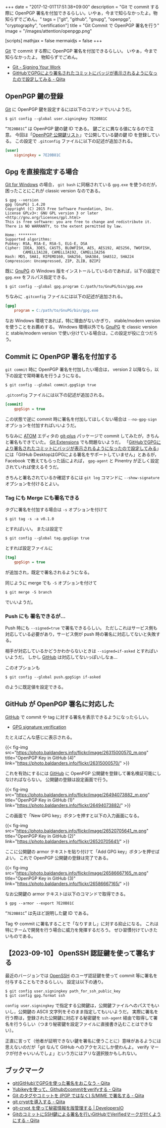 +++
date = "2017-12-01T17:51:38+09:00"
description = "Git で commit する際に OpenPGP 署名を付加できるらしい。いやぁ，今まで知らなかったよ。物知らずでごめん。"
tags = ["git", "github", "gnupg", "openpgp", "cryptography", "certification"]
title = "Git Commit で OpenPGP 署名を行う"
image = "/images/attention/openpgp.png"

[scripts]
  mathjax = false
  mermaidjs = false
+++

[Git] で commit する際に OpenPGP 署名を付加できるらしい。
いやぁ，今まで知らなかったよ。
物知らずでごめん。

- [Git - Signing Your Work](https://git-scm.com/book/uz/v2/Git-Tools-Signing-Your-Work)
- [GitHubでGPGにより署名されたコミットにバッジが表示されるようになったので設定してみる - Qiita](http://qiita.com/prince_0203/items/ef0e12f2f6d150ff0485)

## OpenPGP 鍵の登録

[Git] に OpenPGP 鍵を設定するには以下のコマンドでいいようだ。

```text
$ git config --global user.signingkey 7E20B81C
```

“`7E20B81C`” は OpenPGP 鍵の鍵 ID である。
鍵ごとに異なる値になるので注意。
今回は「[OpenPGP 公開鍵リスト](https://baldanders.info/pubkeys/)」で公開している鍵の鍵 ID を登録している。
この設定で `.gitconfig` ファイルに以下の記述が追加される。

```ini
[user]
    signingkey = 7E20B81C
```

## Gpg を直接指定する場合

[Git for Windows] の場合， `git bash` に同梱されている `gpg.exe` を使うのだが，困ったことにこれが classic version なのである。

```text
$ gpg --version
gpg (GnuPG) 1.4.20
Copyright (C) 2015 Free Software Foundation, Inc.
License GPLv3+: GNU GPL version 3 or later <http://gnu.org/licenses/gpl.html>
This is free software: you are free to change and redistribute it.
There is NO WARRANTY, to the extent permitted by law.

Home: ********
Supported algorithms:
Pubkey: RSA, RSA-E, RSA-S, ELG-E, DSA
Cipher: IDEA, 3DES, CAST5, BLOWFISH, AES, AES192, AES256, TWOFISH,
        CAMELLIA128, CAMELLIA192, CAMELLIA256
Hash: MD5, SHA1, RIPEMD160, SHA256, SHA384, SHA512, SHA224
Compression: Uncompressed, ZIP, ZLIB, BZIP2
```

既に [GnuPG] の Windows 版をインストールしているのであれば，以下の設定で `gpg.exe` をフルパス指定できる。

```text
$ git config --global gpg.program C:/path/to/GnuPG/bin/gpg.exe
```

ちなみに `.gitconfig` ファイルには以下の記述が追加される。

```ini
[gpg]
    program = C:/path/to/GnuPG/bin/gpg.exe
```

なお Windows 環境であれば，特に理由がないかぎり， stable/modern version を使うことをお薦めする。
Windows 環境以外でも [GnuPG] を classic version と stable/modern version で使い分けている場合は，この設定が役に立つだろう。

## Commit に OpenPGP 署名を付加する

`git commit` 時に OpenPGP 署名を付加したい場合は， version 2 以降なら，以下の設定で常時署名を行うようになる。

```text
$ git config --global commit.gpgSign true
```

`.gitconfig` ファイルには以下の記述が追加される。

```ini
[commit]
    gpgSign = true
```

この状態で逆に commit 時に署名を付加してほしくない場合は `--no-gpg-sign` オプションを付加すればいいようだ。

ちなみに [ATOM] エディタの [git-plus] パッケージで commit してみたが，きちんと署名もできていた。
[Git Extensions] でも問題ないようだ。
「[GitHubでGPGにより署名されたコミットにバッジが表示されるようになったので設定してみる](http://qiita.com/prince_0203/items/ef0e12f2f6d150ff0485)」には「GitHub DesktopはGPGによる署名をサポートしていません」とあるが， Facebook で教えてもらった話によれば， `gpg-agent` と Pinentry が正しく設定されていれば使えるそうだ。

きちんと署名されているか確認するには `git log` コマンドに `--show-signature` オプションを付けるとよい。

### Tag にも Merge にも署名できる

タグに署名を付加する場合は `-s` オプションを付けて

```text
$ git tag -s -a v0.1.0
```

とすればいい。
または設定で

```text
$ git config --global tag.gpgSign true
```

とすれば設定ファイルに

```ini
[tag]
	gpgSign = true
```

が追加され，既定で署名されるようになる。

同じように merge でも  `-S` オプションを付けて

```text
$ git merge -S branch
```

でいいようだ。

### Push にも 署名できるが...

Push 時にも `--signed=true` で署名できるらしい。
ただしこれはサービス側も対応している必要があり，サービス側が push 時の署名に対応してないと失敗する。

相手が対応しているかどうかわからないときは `--signed=if-asked` とすればいいようだ。
しかし [GitHub] は対応してないっぽいしなぁ...

このオプションも

```text
$ git config --global push.gpgSign if-asked
```

のように既定値を設定できる。

## GitHub が OpenPGP 署名に対応した

[GitHub] で commit や tag に対する署名を表示できるようになったらしい。

- [GPG signature verification](https://github.com/blog/2144-gpg-signature-verification)

たとえばこんな感じに表示される。

{{< fig-img src="https://photo.baldanders.info/flickr/image/26315000570_m.png" title="OpenPGP Key in GitHub (4)" link="https://photo.baldanders.info/flickr/26315000570/" >}}

これを有効にするには [GitHub] に OpenPGP 公開鍵を登録して署名検証可能にしなければならない。
公開鍵の登録は設定画面で行う。

{{< fig-img src="https://photo.baldanders.info/flickr/image/26494073882_m.png" title="OpenPGP Key in GitHub (1)" link="https://photo.baldanders.info/flickr/26494073882/" >}}

この画面で「New GPG key」ボタンを押すと以下の入力画面になる。

{{< fig-img src="https://photo.baldanders.info/flickr/image/26520705641_m.png" title="OpenPGP Key in GitHub (2)" link="https://photo.baldanders.info/flickr/26520705641/" >}}

ここに公開鍵の armor テキストを貼り付けて「Add GPG key」ボタンを押せばよい。
これで OpenPGP 公開鍵の登録は完了である。

{{< fig-img src="https://photo.baldanders.info/flickr/image/26586667165_m.png" title="OpenPGP Key in GitHub (3)" link="https://photo.baldanders.info/flickr/26586667165/" >}}

なお公開鍵の armor テキストは以下のコマンドで取得できる。

```text
$ gpg --armor --export 7E20B81C
```

“`7E20B81C`” は先ほど説明した鍵 ID である。

Tag や commit に署名することで「なりすまし」に対する抑止になる。
これは特にチームで開発を行う場合に威力を発揮するだろう。
ぜひ習慣付けていきたいものである。

## 【2023-09-10】 OpenSSH 認証鍵を使って署名する

最近のバージョンでは [OpenSSH] のユーザ認証鍵を使って commit 等に署名を付与することもできるらしい。
設定は以下の通り。

```text
$ git config user.signingkey path_for_ssh_public_key
$ git config gpg.format ssh
```

`config user.signingkey` で指定する公開鍵は，公開鍵ファイルへのパスでもいいし，公開鍵の ASCII 文字列をそのまま指定してもいいようだ。
実際に署名を行う際は，登録された公開鍵に対応する秘密鍵を `ssh-agent` 経由で取得して署名を行うらしい（つまり秘密鍵を設定ファイルに直接書き込むことはできない）。

正直に言って（他者が証明できない鍵を署名に使うことに）意味があるようには思えないのだが「git なんて GitHub へのアクセスにしか使わんよ。 verify マークが付きゃいいんでしょ」という方にはアリな選択肢かもしれない。

## ブックマーク

- [git(GitHub)でGPGを使った署名をおこなう - Qiita](http://qiita.com/pontago/items/5867b6492e09c34084fe)
- [Yubikeyを使って、Githubのcommitをverifyする - Qiita](https://qiita.com/akashima/items/4b40ccb13ad13dee5cdb)
- [Git のタグやコミットを (PGP ではなく) S/MIME で署名する - Qiita](https://qiita.com/wktk/items/acf641bbbf2b82ff7275)
- [git cryptを導入する - Qiita](https://qiita.com/batch9703/items/f6959ba51bb9bb32ef93)
- [git-crypt を使って秘密情報を版管理する | DevelopersIO](https://dev.classmethod.jp/articles/git-crypt/)
- [GitのコミットにSSH鍵による署名を行いGitHubでVerifiedマークが付くようにする - Qiita](https://qiita.com/habu1010/items/dbd59495a68a0b9dc953)

[Git]: https://git-scm.com/ "Git"
[Git for Windows]: http://git-for-windows.github.io/ "Git for Windows"
[GnuPG]: https://www.gnupg.org/ "The GNU Privacy Guard"
[ATOM]: https://atom.io/ "Atom"
[git-plus]: https://atom.io/packages/git-plus "git-plus"
[Git Extensions]: http://gitextensions.github.io/ "Git Extensions"
[GitHub]: https://github.com/ "GitHub"
[OpenSSH]: http://www.openssh.com/ "OpenSSH"
